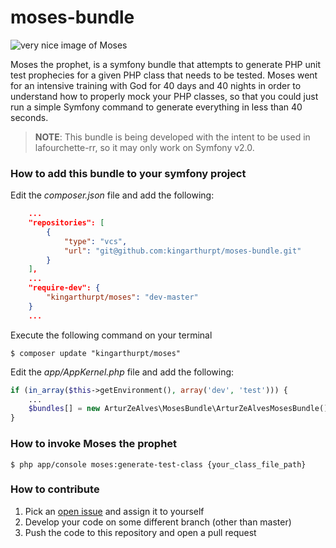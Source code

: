 # moses-bundle
![very nice image of Moses](http://217.218.67.237:83/thumbnail/20160428/1054597_xl.jpg "Moses")

Moses the prophet, is a symfony bundle that attempts to generate PHP unit test prophecies for a given PHP class that needs to be tested.
Moses went for an intensive training with God for 40 days and 40 nights in order to understand how to properly mock your PHP classes, so that you could just run a simple Symfony command to generate everything in less than 40 seconds.

> **NOTE**: This bundle is being developed with the intent to be used in lafourchette-rr, so it may only work on Symfony v2.0.

### How to add this bundle to your symfony project
Edit the *composer.json* file and add the following:
```json
    ...
    "repositories": [
        {
            "type": "vcs",
            "url": "git@github.com:kingarthurpt/moses-bundle.git"
        }
    ],
    ...
    "require-dev": {
        "kingarthurpt/moses": "dev-master"
    }
    ...
```

Execute the following command on your terminal
```shell
$ composer update "kingarthurpt/moses"
```

Edit the *app/AppKernel.php* file and add the following:
```php
if (in_array($this->getEnvironment(), array('dev', 'test'))) {
    ...
    $bundles[] = new ArturZeAlves\MosesBundle\ArturZeAlvesMosesBundle();
}
```

### How to invoke Moses the prophet
```shell
$ php app/console moses:generate-test-class {your_class_file_path}
```

### How to contribute
1. Pick an [open issue](https://github.com/kingarthurpt/moses-bundle/issues) and assign it to yourself
2. Develop your code on some different branch (other than master)
3. Push the code to this repository and open a pull request
